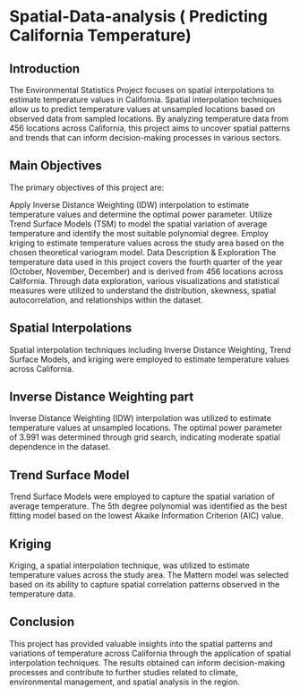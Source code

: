 # Spatial-Data-analysis ( Predicting California Temperature)
## Introduction
The Environmental Statistics Project focuses on spatial interpolations to estimate temperature values in California. Spatial interpolation techniques allow us to predict temperature values at unsampled locations based on observed data from sampled locations. By analyzing temperature data from 456 locations across California, this project aims to uncover spatial patterns and trends that can inform decision-making processes in various sectors.

## Main Objectives
The primary objectives of this project are:

Apply Inverse Distance Weighting (IDW) interpolation to estimate temperature values and determine the optimal power parameter.
Utilize Trend Surface Models (TSM) to model the spatial variation of average temperature and identify the most suitable polynomial degree.
Employ kriging to estimate temperature values across the study area based on the chosen theoretical variogram model.
Data Description & Exploration
The temperature data used in this project covers the fourth quarter of the year (October, November, December) and is derived from 456 locations across California. Through data exploration, various visualizations and statistical measures were utilized to understand the distribution, skewness, spatial autocorrelation, and relationships within the dataset.

## Spatial Interpolations
Spatial interpolation techniques including Inverse Distance Weighting, Trend Surface Models, and kriging were employed to estimate temperature values across California.

## Inverse Distance Weighting part
Inverse Distance Weighting (IDW) interpolation was utilized to estimate temperature values at unsampled locations. The optimal power parameter of 3.991 was determined through grid search, indicating moderate spatial dependence in the dataset.

## Trend Surface Model
Trend Surface Models were employed to capture the spatial variation of average temperature. The 5th degree polynomial was identified as the best fitting model based on the lowest Akaike Information Criterion (AIC) value.

## Kriging
Kriging, a spatial interpolation technique, was utilized to estimate temperature values across the study area. The Mattern model was selected based on its ability to capture spatial correlation patterns observed in the temperature data.

## Conclusion
This project has provided valuable insights into the spatial patterns and variations of temperature across California through the application of spatial interpolation techniques. The results obtained can inform decision-making processes and contribute to further studies related to climate, environmental management, and spatial analysis in the region.




